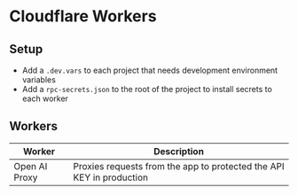 # Cloudflare Workers

## Setup

- Add a `.dev.vars` to each project that needs development environment variables
- Add a `rpc-secrets.json` to the root of the project to install secrets to each worker

## Workers

| Worker        | Description                                                          |
| ------------- | -------------------------------------------------------------------- |
| Open AI Proxy | Proxies requests from the app to protected the API KEY in production |